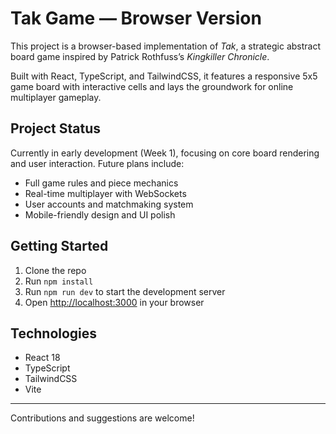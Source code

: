 # Tak Game — Browser Version

This project is a browser-based implementation of _Tak_, a strategic abstract board game inspired by Patrick Rothfuss’s _Kingkiller Chronicle_.

Built with React, TypeScript, and TailwindCSS, it features a responsive 5x5 game board with interactive cells and lays the groundwork for online multiplayer gameplay.

## Project Status

Currently in early development (Week 1), focusing on core board rendering and user interaction. Future plans include:

- Full game rules and piece mechanics
- Real-time multiplayer with WebSockets
- User accounts and matchmaking system
- Mobile-friendly design and UI polish

## Getting Started

1. Clone the repo
2. Run `npm install`
3. Run `npm run dev` to start the development server
4. Open [http://localhost:3000](http://localhost:3000) in your browser

## Technologies

- React 18
- TypeScript
- TailwindCSS
- Vite

---

Contributions and suggestions are welcome!
